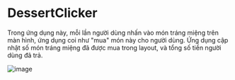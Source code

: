 DessertClicker
===================================

Trong ứng dụng này, mỗi lần người dùng nhấn vào món tráng miệng trên màn hình, ứng dụng coi như "mua" món này cho người dùng. Ứng dụng cập nhật số món tráng miệng đã được mua trong layout, và tổng số tiền người dùng đã trả.

![image](https://user-images.githubusercontent.com/44778421/115783414-09ac6d00-a3e7-11eb-93c7-cc3f6a8e85a4.png)
